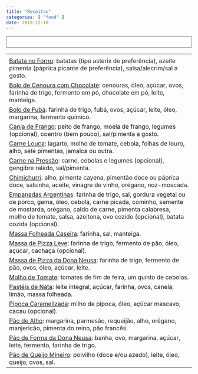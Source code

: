 ```yaml
---
title: "Receitas"
categories: [ "food" ]
date: 2019-12-10
---
```

<script src="/js/jquery.min.js"></script>
<script src="/js/list.js"></script>

<table class="sortable">
<input type="text" name="filter" value="" id="filter" style="width: 100%; font-size: 22px;" title=""/><span name="results" id="results"></span>

<tr><td>
</tr></td>

<tr><td><a href="/receita-batata-no-forno">Batata no Forno</a>: batatas (tipo asterix de preferência), azeite pimenta (páprica picante de preferência), salsa/alecrim/sal a gosto.</tr></td>
<tr><td><a href="/receita-bolo-de-cenoura-com-chocolate">Bolo de Cenoura com Chocolate</a>: cenouras, óleo, açúcar, ovos, farinha de trigo, fermento em pó, chocolate em pó, leite, manteiga.</tr></td>
<tr><td><a href="/receita-bolo-de-fuba">Bolo de Fubá</a>: farinha de trigo, fubá, ovos, açúcar, leite, óleo, margarina, fermento químico.</tr></td>
<tr><td><a href="/receita-canja-de-frango">Canja de Frango</a>: peito de frango, moela de frango, legumes (opcional), coentro (bem pouco), sal/pimenta a gosto.</tr></td>
<tr><td><a href="/receita-carne-louca">Carne Louca</a>: lagarto, molho de tomate, cebola, folhas de louro, alho, sete pimentas, jamaica ou outra.</tr></td>
<tr><td><a href="/receita-carne-na-pressao">Carne na Pressão</a>: carne, cebolas e legumes (opcional), gengibre ralado, sal/pimenta.</tr></td>
<tr><td><a href="/receita-chimichurri">Chimichurri</a>: alho, pimenta cayena, pimentão doce ou páprica doce, salsinha, aceite, vinagre de vinho, orégano, noz-moscada.</tr></td>
<tr><td><a href="/receita-empanadas-argentinas">Empanadas Argentinas</a>: farinha de trigo, sal, gordura vegetal ou de porco, gema, óleo, cebola, carne picada, cominho, semente de mostarda, orégano, caldo de carne, pimenta calabresa, molho de tomate, salsa, azeitona, ovo cozido (opcional), batata cozida (opcional).</tr></td>
<tr><td><a href="/receita-massa-folheada">Massa Folheada Caseira</a>: farinha, sal, manteiga.</tr></td>
<tr><td><a href="/receita-massa-de-pizza-leve">Massa de Pizza Leve</a>: farinha de trigo, fermento de pão, óleo, açúcar, cachaça (opcional).</tr></td>
<tr><td><a href="/receita-massa-de-pizza-da-dona-neusa">Massa de Pizza da Dona Neusa</a>: farinha de trigo, fermento de pão, ovos, óleo, açúcar, leite.</tr></td>
<tr><td><a href="/receita-molho-de-tomate">Molho de Tomate</a>: tomates de fim de feira, um quinto de cebolas.</tr></td>
<tr><td><a href="/receita-pasteis-de-nata">Pastéis de Nata</a>: leite integral, açúcar, farinha, ovos, canela, limão, massa folheada.</tr></td>
<tr><td><a href="/receita-pipoca-caramelizada">Pipoca Caramelizada</a>: milho de pipoca, óleo, açúcar mascavo, cacau (opcional).</tr></td>
<tr><td><a href="/receita-pao-de-alho">Pão de Alho</a>: margarina, parmesão, requeijão, alho, orégano, manjericão, pimenta do reino, pão francês.</tr></td>
<tr><td><a href="/receita-pao-de-forma-da-dona-neusa">Pão de Forma da Dona Neusa</a>: banha, ovo, margarina, açúcar, leite, fermento, farinha de trigo.</tr></td>
<tr><td><a href="/receita-pao-de-queijo">Pão de Queijo Mineiro</a>: polvilho (doce e/ou azedo), leite, óleo, queijo, ovos, sal.</tr></td>

</table>

